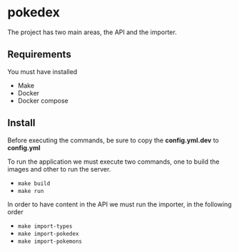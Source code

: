 # pokedex

The project has two main areas, the API and the importer.

## Requirements

You must have installed
- Make
- Docker
- Docker compose

## Install

Before executing the commands, be sure to copy the **config.yml.dev** to **config.yml**

To run the application we must execute two commands, one to build the images and other to run the server.

- ```make build```
- ```make run```


In order to have content in the API we must run the importer, in the following order

- ```make import-types```
- ```make import-pokedex```
- ```make import-pokemons```